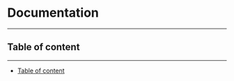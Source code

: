 # <a href="Documentation"></a>Documentation
---
## <a href="TOC"></a>Table of content
---
- [Table of content](#TOC)